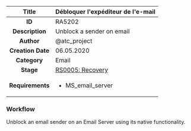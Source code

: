 | Title                       | Débloquer l'expéditeur de l'e-mail         |
|:---------------------------:|:--------------------|
| **ID**                      | RA5202            |
| **Description**             | Unblock a sender on email   |
| **Author**                  | @atc_project        |
| **Creation Date**           | 06.05.2020 |
| **Category**                | Email      |
| **Stage**                   |[RS0005: Recovery](../Response_Stages/RS0005.md)| 
| **Requirements** |<ul><li>MS_email_server</li></ul>|

### Workflow

Unblock an email sender on an Email Server using its native functionality.  
